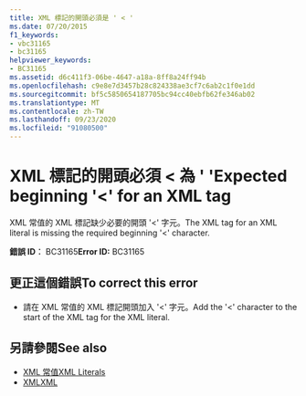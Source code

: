 ```yaml
---
title: XML 標記的開頭必須是 ' < '
ms.date: 07/20/2015
f1_keywords:
- vbc31165
- bc31165
helpviewer_keywords:
- BC31165
ms.assetid: d6c411f3-06be-4647-a18a-8ff8a24ff94b
ms.openlocfilehash: c9e8e7d3457b28c824338ae3cf7c6ab2c1f0e1dd
ms.sourcegitcommit: bf5c5850654187705bc94cc40ebfb62fe346ab02
ms.translationtype: MT
ms.contentlocale: zh-TW
ms.lasthandoff: 09/23/2020
ms.locfileid: "91080500"
---
```

# <a name="expected-beginning--for-an-xml-tag"></a><span data-ttu-id="6b4d5-102">XML 標記的開頭必須 \< 為 ' '</span><span class="sxs-lookup"><span data-stu-id="6b4d5-102">Expected beginning '\<' for an XML tag</span></span>

<span data-ttu-id="6b4d5-103">XML 常值的 XML 標記缺少必要的開頭 '<' 字元。</span><span class="sxs-lookup"><span data-stu-id="6b4d5-103">The XML tag for an XML literal is missing the required beginning '<' character.</span></span>  
  
 <span data-ttu-id="6b4d5-104">**錯誤 ID︰** BC31165</span><span class="sxs-lookup"><span data-stu-id="6b4d5-104">**Error ID:** BC31165</span></span>  
  
## <a name="to-correct-this-error"></a><span data-ttu-id="6b4d5-105">更正這個錯誤</span><span class="sxs-lookup"><span data-stu-id="6b4d5-105">To correct this error</span></span>  
  
- <span data-ttu-id="6b4d5-106">請在 XML 常值的 XML 標記開頭加入 '<' 字元。</span><span class="sxs-lookup"><span data-stu-id="6b4d5-106">Add the '<' character to the start of the XML tag for the XML literal.</span></span>  
  
## <a name="see-also"></a><span data-ttu-id="6b4d5-107">另請參閱</span><span class="sxs-lookup"><span data-stu-id="6b4d5-107">See also</span></span>

- [<span data-ttu-id="6b4d5-108">XML 常值</span><span class="sxs-lookup"><span data-stu-id="6b4d5-108">XML Literals</span></span>](../language-reference/xml-literals/index.md)
- [<span data-ttu-id="6b4d5-109">XML</span><span class="sxs-lookup"><span data-stu-id="6b4d5-109">XML</span></span>](../programming-guide/language-features/xml/index.md)
